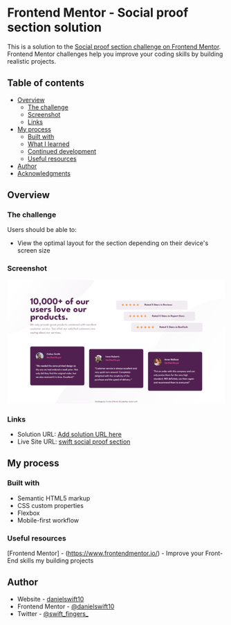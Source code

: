 # Frontend Mentor - Social proof section solution

This is a solution to the [Social proof section challenge on Frontend Mentor](https://www.frontendmentor.io/challenges/social-proof-section-6e0qTv_bA). Frontend Mentor challenges help you improve your coding skills by building realistic projects. 

## Table of contents

- [Overview](#overview)
  - [The challenge](#the-challenge)
  - [Screenshot](#screenshot)
  - [Links](#links)
- [My process](#my-process)
  - [Built with](#built-with)
  - [What I learned](#what-i-learned)
  - [Continued development](#continued-development)
  - [Useful resources](#useful-resources)
- [Author](#author)
- [Acknowledgments](#acknowledgments)

## Overview

### The challenge

Users should be able to:

- View the optimal layout for the section depending on their device's screen size

### Screenshot

![Design preview for social proof section](./swift-social-proof-section.png)

### Links

- Solution URL: [Add solution URL here](https://your-solution-url.com)
- Live Site URL: [swift social proof section](https://swift-social-proof-section.netlify.app)

## My process

### Built with

- Semantic HTML5 markup
- CSS custom properties
- Flexbox
- Mobile-first workflow

### Useful resources
[Frontend Mentor] - (https://www.frontendmentor.io/) - Improve your Front-End skills my building projects

## Author

- Website - [danielswift10](https://github.com/danielswift10)
- Frontend Mentor - [@danielswift10](https://www.frontendmentor.io/profile/danielswift10)
- Twitter - [@swift_fingers_](https://twitter.com/swift_fingers_)
